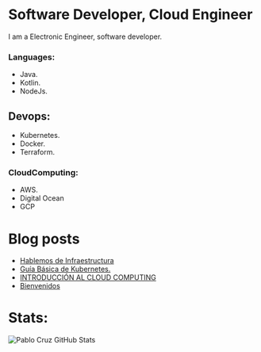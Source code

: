 # Software Developer, Cloud Engineer

I am a Electronic Engineer, software developer. 

### Languages:
* Java.
* Kotlin.
* NodeJs.

## Devops:
* Kubernetes.
* Docker. 
* Terraform.

### CloudComputing: 
* AWS. 
* Digital Ocean 
* GCP

# Blog posts
<!-- BLOG-POST-LIST:START -->
- [Hablemos de Infraestructura](https://blog.pablo-cruz.com/hablemos-de-infraestructura/)
- [Guía Básica de Kubernetes.](https://blog.pablo-cruz.com/guia-basica-de-kubernetes/)
- [INTRODUCCIÓN AL CLOUD COMPUTING](https://blog.pablo-cruz.com/cloud-computing-intro/)
- [Bienvenidos](https://blog.pablo-cruz.com/bienvenidos/)
<!-- BLOG-POST-LIST:END -->

# Stats:

<img align="left" alt="Pablo Cruz GitHub Stats" src="https://github-readme-stats.codestackr.vercel.app/api?username=pablorcruh&show_icons=true&hide_border=true" />
